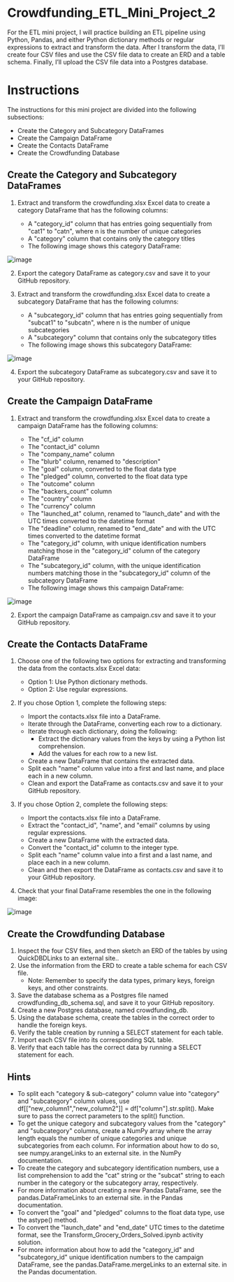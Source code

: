 # Crowdfunding_ETL_Mini_Project_2

For the ETL mini project, I will practice building an ETL pipeline using Python, Pandas, and either Python dictionary methods or regular expressions to extract and transform the data. After I transform the data, I'll create four CSV files and use the CSV file data to create an ERD and a table schema. Finally, I’ll upload the CSV file data into a Postgres database.

# Instructions

The instructions for this mini project are divided into the following subsections:

  - Create the Category and Subcategory DataFrames
  - Create the Campaign DataFrame
  - Create the Contacts DataFrame
  - Create the Crowdfunding Database

## Create the Category and Subcategory DataFrames

1. Extract and transform the crowdfunding.xlsx Excel data to create a category DataFrame that has the following columns:

    - A "category_id" column that has entries going sequentially from "cat1" to "catn", where n is the number of unique categories
    - A "category" column that contains only the category titles
    - The following image shows this category DataFrame:

![image](https://github.com/Toan88Nguyen/Crowdfunding_ETL/assets/120751287/6d50a174-ba94-42be-bd6c-0d711b462554)

2. Export the category DataFrame as category.csv and save it to your GitHub repository.

3. Extract and transform the crowdfunding.xlsx Excel data to create a subcategory DataFrame that has the following columns:

    - A "subcategory_id" column that has entries going sequentially from "subcat1" to "subcatn", where n is the number of unique subcategories
    - A "subcategory" column that contains only the subcategory titles
    - The following image shows this subcategory DataFrame:

![image](https://github.com/Toan88Nguyen/Crowdfunding_ETL/assets/120751287/04fd3466-69fe-4f34-a2e9-ef5b6b5a8588)

4. Export the subcategory DataFrame as subcategory.csv and save it to your GitHub repository.

## Create the Campaign DataFrame

1. Extract and transform the crowdfunding.xlsx Excel data to create a campaign DataFrame has the following columns:

    - The "cf_id" column
    - The "contact_id" column
    - The "company_name" column
    - The "blurb" column, renamed to "description"
    - The "goal" column, converted to the float data type
    - The "pledged" column, converted to the float data type
    - The "outcome" column
    - The "backers_count" column
    - The "country" column
    - The "currency" column
    - The "launched_at" column, renamed to "launch_date" and with the UTC times converted to the datetime format
    - The "deadline" column, renamed to "end_date" and with the UTC times converted to the datetime format
    - The "category_id" column, with unique identification numbers matching those in the "category_id" column of the category DataFrame
    - The "subcategory_id" column, with the unique identification numbers matching those in the "subcategory_id" column of the subcategory DataFrame
    - The following image shows this campaign DataFrame:

![image](https://github.com/Toan88Nguyen/Crowdfunding_ETL/assets/120751287/1d78e21a-b5ea-40ff-ab44-f50d834972bf)

2. Export the campaign DataFrame as campaign.csv and save it to your GitHub repository.

## Create the Contacts DataFrame

1. Choose one of the following two options for extracting and transforming the data from the contacts.xlsx Excel data:

    - Option 1: Use Python dictionary methods.
    - Option 2: Use regular expressions.

2. If you chose Option 1, complete the following steps:

    - Import the contacts.xlsx file into a DataFrame.
    - Iterate through the DataFrame, converting each row to a dictionary.
    - Iterate through each dictionary, doing the following:
      - Extract the dictionary values from the keys by using a Python list comprehension.
      - Add the values for each row to a new list.
    - Create a new DataFrame that contains the extracted data.
    - Split each "name" column value into a first and last name, and place each in a new column.
    - Clean and export the DataFrame as contacts.csv and save it to your GitHub repository.

3. If you chose Option 2, complete the following steps:

    - Import the contacts.xlsx file into a DataFrame.
    - Extract the "contact_id", "name", and "email" columns by using regular expressions.
    - Create a new DataFrame with the extracted data.
    - Convert the "contact_id" column to the integer type.
    - Split each "name" column value into a first and a last name, and place each in a new column.
    - Clean and then export the DataFrame as contacts.csv and save it to your GitHub repository.

4. Check that your final DataFrame resembles the one in the following image:

![image](https://github.com/Toan88Nguyen/Crowdfunding_ETL/assets/120751287/147da916-2987-4066-801a-27600f48fdba)

## Create the Crowdfunding Database

1. Inspect the four CSV files, and then sketch an ERD of the tables by using QuickDBDLinks to an external site..
2. Use the information from the ERD to create a table schema for each CSV file.
    - Note: Remember to specify the data types, primary keys, foreign keys, and other constraints.
3. Save the database schema as a Postgres file named crowdfunding_db_schema.sql, and save it to your GitHub repository.
4. Create a new Postgres database, named crowdfunding_db.
5. Using the database schema, create the tables in the correct order to handle the foreign keys.
6. Verify the table creation by running a SELECT statement for each table.
7. Import each CSV file into its corresponding SQL table.
8. Verify that each table has the correct data by running a SELECT statement for each.

## Hints

  - To split each "category & sub-category" column value into "category" and "subcategory" column values, use df[["new_column1","new_column2"]] = df["column"].str.split(). Make sure to pass the correct parameters to the split() function.
  - To get the unique category and subcategory values from the "category" and "subcategory" columns, create a NumPy array where the array length equals the number of unique categories and unique subcategories from each column. For information about how to do so, see numpy.arangeLinks to an external site. in the NumPy documentation.
  - To create the category and subcategory identification numbers, use a list comprehension to add the "cat" string or the "subcat" string to each number in the category or the subcategory array, respectively.
  - For more information about creating a new Pandas DataFrame, see the pandas.DataFrameLinks to an external site. in the Pandas documentation.
  - To convert the "goal" and "pledged" columns to the float data type, use the astype() method.
  - To convert the "launch_date" and "end_date" UTC times to the datetime format, see the Transform_Grocery_Orders_Solved.ipynb activity solution.
  - For more information about how to add the "category_id" and "subcategory_id" unique identification numbers to the campaign DataFrame, see the pandas.DataFrame.mergeLinks to an external site. in the Pandas documentation.
